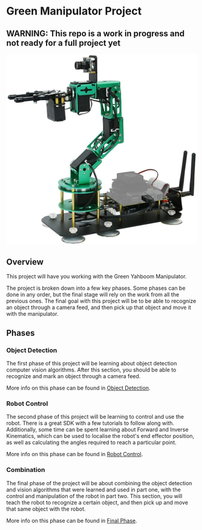 # Green Manipulator Project

## WARNING: This repo is a work in progress and not ready for a full project yet

![Image of manipulator](images/s-l1600.jpg)

## Overview

This project will have you working with the Green Yahboom Manipulator.

The project is broken down into a few key phases. Some phases can be done in any order, but the final stage will rely on the work from all the previous ones. The final goal with this project will be to be able to recognize an object through a camera feed, and then pick up that object and move it with the manipulator.

## Phases

### Object Detection

The first phase of this project will be learning about object detection computer vision algorithms. After this section, you should be able to recognize and mark an object through a camera feed.

More info on this phase can be found in [Object Detection](object_detection/README.md).


### Robot Control

The second phase of this project will be learning to control and use the robot. There is a great SDK with a few tutorials to follow along with. Additionally, some time can be spent learning about Forward and Inverse Kinematics, which can be used to localise the robot's end effector position, as well as calculating the angles required to reach a particular point.

More info on this phase can be found in [Robot Control](robot_control/README.md).

### Combination

The final phase of the project will be about combining the object detection and vision algorithms that were learned and used in part one, with the control and manipulation of the robot in part two. This section, you will teach the robot to recognize a certain object, and then pick up and move that same object with the robot.

More info on this phase can be found in [Final Phase](final_phase/README.md).